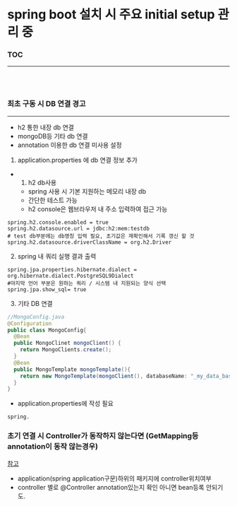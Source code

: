 # spring boot 설치 시 주요 initial setup 관리 중

### TOC
---

<br/><br/>
### 최초 구동 시 DB 연결 경고
---

- h2 통한 내장 db 연결
- mongoDB등 기타 db 연결
- annotation 이용한 db 연결 미사용 설정

1. application.properties 에 db 연결 정보 추가

- 1) h2 db사용 
  - spring 사용 시 기본 지원하는 메모리 내장 db
  - 간단한 테스트 가능
  - h2 console은 웹브라우저 내 주소 입력하여 접근 가능
```
spring.h2.console.enabled = true
spring.h2.datasource.url = jdbc:h2:mem:testdb 
# test db부분에는 db명칭 입력 필요, 초기값은 재확인해서 기록 갱신 할 것
spring.h2.datasource.driverClassName = org.h2.Driver
```

2. spring 내 쿼리 실행 결과 출력
```
spring.jpa.properties.hibernate.dialect = org.hibernate.dialect.PostgreSQL9Dialect
#마지막 언어 부분은 원하는 쿼리 / 시스템 내 지원되는 양식 선택
spring.jpa.show_sql= true
```


3. 기타 DB 연결

```java
//MongoConfig.java
@Configuration
public class MongoConfig{
  @Bean
  public MongoClinet mongoClient() {
    return MongoClients.create();
  }
  @Bean
  public MongoTemplate mongoTemplate(){
    return new MongoTemplate(mongoClient(), databaseName: "_my_data_base")
  }
}
```

- application.properties에 작성 필요
```
spring.

```

### 초기 연결 시 Controller가 동작하지 않는다면 (GetMapping등 annotation이 동작 않는경우)
[참고](https://cceeun.tistory.com/183)
- application(spring application구문)하위의 패키지에 controller위치여부
- controller 별로 @Controller annotation있는지 확인 아니면 bean등록 안되기도.

